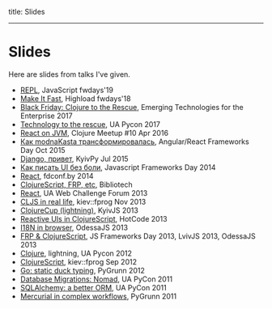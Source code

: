 title: Slides

----

# Slides

Here are slides from talks I've given.

* [REPL](19-03-16-repl), JavaScript fwdays'19
* [Make It Fast](18-09-15-make-it-fast/), Highload fwdays'18
* <a href="17-04-18-ete/">Black Friday: Clojure to the Rescue</a>, Emerging Technologies for the Enterprise 2017
* <a href="17-04-09-tech-to-the-rescue/">Technology to the rescue</a>, UA Pycon 2017
* <a href="16-04-13-react-no-js/">React on JVM</a>, Clojure Meetup #10 Apr 2016
* <a href="15-10-04-mk-now/">Как modnaKasta трансформировалась</a>, Angular/React Frameworks Day Oct 2015
* <a href="15-07-11-django-hello/">Django, привет</a>, KyivPy Jul 2015
* <a href="14-04-26-fwdays/">Как писать UI без боли</a>, Javascript Frameworks Day 2014
* <a href="14-04-19-fdconf-react/">React</a>, fdconf.by 2014
* <a href="13-11-28-bibliotech/">ClojureScript, FRP, etc</a>, Bibliotech
* <a href="13-11-24-react/">React</a>, UA Web Challenge Forum 2013
* <a href="13-11-16-cljs-real-life/">CLJS in real life</a>, kiev::fprog Nov 2013
* <a href="clojurecup/">ClojureCup (lightning)</a>, KyivJS 2013
* <a href="frp-gui/">Reactive UIs in ClojureScript</a>, HotCode 2013
* <a href="i18n/">I18N in browser</a>, OdessaJS 2013
* <a href="frp/">FRP & ClojureScript</a>, JS Frameworks Day 2013, LvivJS 2013, OdessaJS 2013
* <a href="clojure-pycon/">Clojure</a>, lightning, UA Pycon 2012
* <a href="cljs/">ClojureScript</a>, kiev::fprog Sep 2012
* <a href="go-duck/">Go: static duck typing</a>, PyGrunn 2012
* <a href="nomad-talk/">Database Migrations: Nomad</a>, UA PyCon 2011
* <a href="sqla-talk/static/">SQLAlchemy: a better ORM</a>, UA PyCon 2011
* <a href="hgworkflow/">Mercurial in complex workflows</a>, PyGrunn 2011
